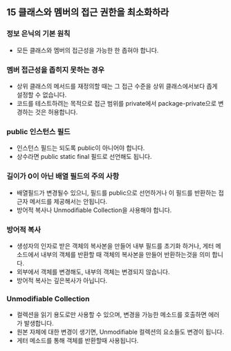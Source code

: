 ## 15 클래스와 멤버의 접근 권한을 최소화하라

### 정보 은닉의 기본 원칙

-   모든 클래스와 멤버의 접근성을 가능한 한 좁혀야 합니다.

### 멤버 접근성을 좁히지 못하는 경우

-   상위 클래스의 메서드를 재정의할 때는 그 접근 수준을 상위 클래스에서보다 좁게 설정할 수 없습니다.
-   코드를 테스트하려는 목적으로 접근 범위를 private에서 package-private으로 변경하는 것은 허용합니다.

### public 인스턴스 필드

-   인스턴스 필드는 되도록 public이 아니어야 합니다.
-   상수라면 public static final 필드로 선언해도 됩니다.

### 길이가 0이 아닌 배열 필드의 주의 사항

-   배열필드가 변경될수 있으니, 필드를 public으로 선언하거나 이 필드를 반환하는 접근자 메서드를 제공해서는 안됩니다.
-   방어적 복사나 Unmodifiable Collection을 사용해야 합니다.

### 방어적 복사

-   생성자의 인자로 받은 객체의 복사본을 만들어 내부 필드를 초기화 하거나, 게터 메소드에서 내부의 객체를 반환할 때 객체의 복사본을 만들어 반환하는것을 의미 합니다.
-   외부에서 객체를 변경해도, 내부의 객체는 변경되지 않습니다.
-   방어적 복사는 깊은복사가 아닙니다.

### Unmodifiable Collection

-   컬렉션을 읽기 용도로만 사용할 수 있으며, 변경을 가능한 메소드를 호출하면 에러가 발생합니다.
-   원본 자체에 대한 변경이 생기면, Unmodifiable 컬렉션의 요소들도 변경이 됩니다.
-   게터 메소드를 통해 객체를 반환할때 사용됩니다.

